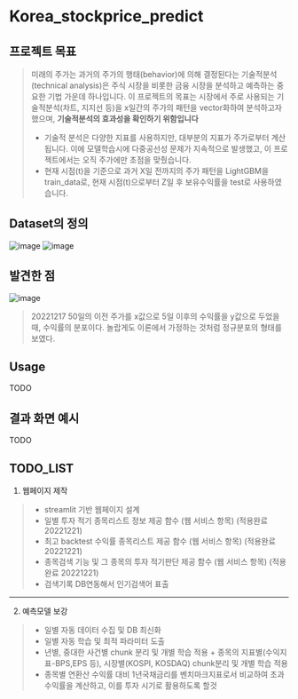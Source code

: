 # Korea_stockprice_predict
## 프로젝트 목표
  > 미래의 주가는 과거의 주가의 행태(behavior)에 의해 결정된다는 기술적분석(technical analysis)은 주식 시장을 비롯한 금융 시장을 분석하고 예측하는 중요한 기법 가운데 하나입니다.
  > 이 프로젝트의 목표는 시장에서 주로 사용되는 기술적분석(차트, 지지선 등)을 x일간의 주가의 패턴을 vector화하여 분석하고자했으며, **기술적분석의 효과성을 확인하기 위함입니다**
   > * 기술적 분석은 다양한 지표를 사용하지만, 대부분의 지표가 주가로부터 계산됩니다. 이에 모델학습시에 다중공선성 문제가 지속적으로 발생했고, 이 프로젝트에서는 오직 주가에만 초점을 맞췄습니다.
   > * 현재 시점(t)을 기준으로 과거 X일 전까지의 주가 패턴을 LightGBM을 train_data로, 현재 시점(t)으로부터 Z일 후 보유수익률을 test로 사용하였습니다. 
   
## Dataset의 정의
![image](https://user-images.githubusercontent.com/97038372/207221677-b3a95f85-3d4f-4aee-8e8e-f78ee41888f6.png)
![image](https://user-images.githubusercontent.com/97038372/207221712-ffb92880-44d5-40ed-b6bd-7289fc39546c.png)

## 발견한 점

![image](https://user-images.githubusercontent.com/97038372/208244219-47fe7971-b2a9-4ee6-84a7-19e0f4c5d2ca.png)

> 20221217
> 50일의 이전 주가를 x값으로 5일 이후의 수익률을 y값으로 두었을 때, 수익률의 분포이다.
> 놀랍게도 이론에서 가정하는 것처럼 정규분포의 형태를 보였다.

## Usage
TODO

## 결과 화면 예시
TODO



## TODO_LIST
1) 웹페이지 제작
> * streamlit 기반 웹페이지 설계
> * 일별 투자 적기 종목리스트 정보 제공 함수 (웹 서비스 항목) (적용완료 20221221)
> * 최고 backtest 수익률 종목리스트 제공 함수 (웹 서비스 항목) (적용완료 20221221)
> * 종목검색 기능 및 그 종목의 투자 적기판단 제공 함수 (웹 서비스 항목) (적용완료 20221221)
> * 검색기록 DB연동해서 인기검색어 표출
----
2) 예측모델 보강
> * 일별 자동 데이터 수집 및 DB 최신화
> * 일별 자동 학습 및 최적 파라미터 도출
> * 년별, 중대한 사건별 chunk 분리 및 개별 학습 적용  + 종목의 지표별(수익지표-BPS,EPS 등), 시장별(KOSPI, KOSDAQ) chunk분리 및 개별 학습 적용
> * 종목별 연환산 수익률 대비 1년국채금리를 벤치마크지표로서 비교하여 초과수익률을 계산하고, 이를 투자 시기로 활용하도록 할것
